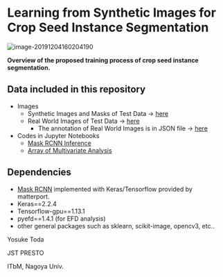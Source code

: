 # Learning from Synthetic Images for Crop Seed Instance Segmentation

![image-20191204160204190](README.assets/image-20191204160204190.png)

**Overview of the proposed training process of crop seed instance segmentation.**



## Data included in this repository

- Images
  - Synthetic Images and Masks of Test Data -> [here](./data/synthetic_test)
  - Real World Images of Test Data -> [here](./data/realworld_test/image)
    - The annotation of Real World Images is in JSON file -> [here](data/realworld_test/metadata.json)
- Codes in Jupyter Notebooks
  - [Mask RCNN Inference](./Mask_RCNN.ipynb)
  - [Array of Multivariate Analysis](multivariate_analysis.ipynb)



## Dependencies

- [Mask RCNN](https://github.com/matterport/Mask_RCNN) implemented with Keras/Tensorflow provided by matterport.
- Keras==2.2.4
- Tensorflow-gpu==1.13.1
- pyefd==1.4.1 (for EFD analysis)
- other general packages such as sklearn, scikit-image, opencv3, etc..



Yosuke Toda

JST PRESTO

ITbM, Nagoya Univ.

